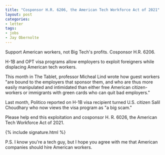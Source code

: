 ```yaml
---
title: "Cosponsor H.R. 6206, the American Tech Workforce Act of 2021"
layout: post
categories:
- letter
tags:
- jobs
- Jay Obernolte
---
```


Support American workers, not Big Tech's profits. Cosponsor H.R. 6206.

H-1B and OPT visa programs allow employers to exploit foreigners while displacing American tech workers.

This month in The Tablet, professor Micheal Lind wrote how guest workers "are bound to the employers that sponsor them, and who are thus more easily manipulated and intimidated than either free American citizen-workers or immigrants with green cards who can quit bad employers."

Last month, Politico reported on H-1B visa recipient turned U.S. citizen Salil Choudhary who now views the visa program as "a big scam."

Please help end this exploitation and cosponsor H. R. 6026, the American Tech Workforce Act of 2021.

{% include signature.html %}

P.S. I know you're a tech guy, but I hope you agree with me that American companies should hire American workers.